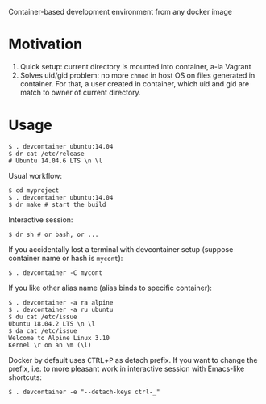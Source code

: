 
Container-based development environment from any docker image

# Motivation

1. Quick setup: current directory is mounted into container, a-la Vagrant
2. Solves uid/gid problem: no more `chmod` in host OS on files generated in container. For that, a user created in container, which uid and gid are match to owner of current directory.

# Usage

```
$ . devcontainer ubuntu:14.04
$ dr cat /etc/release
# Ubuntu 14.04.6 LTS \n \l
```

Usual workflow:

```
$ cd myproject
$ . devcontainer ubuntu:14.04
$ dr make # start the build
```

Interactive session:

```
$ dr sh # or bash, or ...
```

If you accidentally lost a terminal with devcontainer setup (suppose container name or hash is `mycont`):

```
$ . devcontainer -C mycont
```

If you like other alias name (alias binds to specific container):

```
$ . devcontainer -a ra alpine
$ . devcontainer -a ru ubuntu
$ du cat /etc/issue
Ubuntu 18.04.2 LTS \n \l
$ da cat /etc/issue
Welcome to Alpine Linux 3.10
Kernel \r on an \m (\l)
```

Docker by default uses <kbd>CTRL</kbd>+<kbd>P</kbd> as detach prefix. If you want to change the prefix, i.e. to more pleasant work in interactive session with Emacs-like shortcuts:

```
$ . devcontainer -e "--detach-keys ctrl-_"
```

